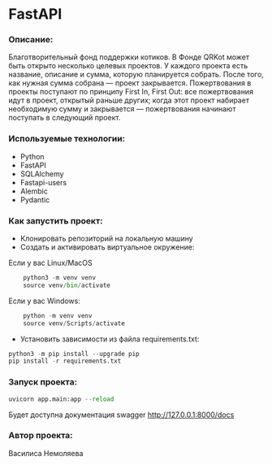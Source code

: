 # FastAPI
### Описание:

Благотворительный фонд поддержки котиков.
В Фонде QRKot может быть открыто несколько целевых проектов. У каждого проекта есть название, описание и сумма, которую планируется собрать. После того, как нужная сумма собрана — проект закрывается.
Пожертвования в проекты поступают по принципу First In, First Out: все пожертвования идут в проект, открытый раньше других; когда этот проект набирает необходимую сумму и закрывается — пожертвования начинают поступать в следующий проект.

### Используемые технологии:

- Python
- FastAPI
- SQLAlchemy
- Fastapi-users
- Alembic
- Pydantic

### Как запустить проект:

- Клонировать репозиторий на локальную машину
- Cоздать и активировать виртуальное окружение:

Если у вас Linux/MacOS
```Python
    python3 -m venv venv
    source venv/bin/activate
```
Если у вас Windows:
```Python
    python -m venv venv
    source venv/Scripts/activate
```
- Установить зависимости из файла requirements.txt:
```Python
python3 -m pip install --upgrade pip
pip install -r requirements.txt
```
### Запуск проекта:
```Python
uvicorn app.main:app --reload
```
Будет доступна документация swagger http://127.0.0.1:8000/docs

### Автор проекта:
Василиса Немоляева
